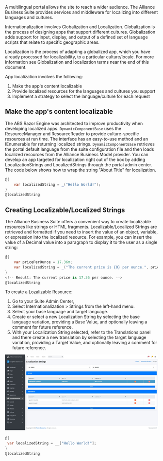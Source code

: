 A multilingual portal allows the site to reach a wider audience. The Alliance Business Suite provides services and middleware for localizing into different languages and cultures.

Internationalization involves Globalization and Localization. Globalization is the process of designing apps that support different cultures. Globalization adds support for input, display, and output of a defined set of language scripts that relate to specific geographic areas.

Localization is the process of adapting a globalized app, which you have already processed for localizability, to a particular culture/locale. For more information see Globalization and localization terms near the end of this document.

App localization involves the following:

1. Make the app's content localizable
1. Provide localized resources for the languages and cultures you support
1. Implement a strategy to select the language/culture for each request

## Make the app's content localizable
The ABS Razor Engine was architected to improve productivity when developing localized apps. `DynamicComponentBase` uses the ResourceManager and ResourceReader to provide culture-specific resources at run time. The interface has an easy-to-use method and an IEnumerable for returning localized strings. `DynamicComponentBase` retrieves the portal default language from the suite configuration file and then loads localized resources from the Alliance Business Model provider. You can develop an app targeted for localization right out of the box by adding LocalizationStrings and LocalizedStrings through the portal admin center. The code below shows how to wrap the string "About Title" for localization.

``` csharp
@{ 
    var localizedString = _("Hello World!");
}
@localizedString 
```

## Creating Localizable/Localized Strings
The Alliance Business Suite offers a convenient way to create localizable resources like strings or HTML fragments.
Localizable/Localized Strings are retrieved and formatted if you need to insert the value of an object, variable, or expression into the localized resource. For example, you can insert the value of a Decimal value into a paragraph to display it to the user as a single string:

``` csharp
@{
    var pricePerOunce = 17.36m;
    var localizedString = _("The current price is {0} per ounce.", pricePerOunce); 
}
<!-- Result: The current price is 17.36 per ounce. -->
@localizedString 
```

To create a Lozalizable Resource:
1. Go to your Suite Admin Center, 
1. Select Internationalization > Strings from the left-hand menu.
1. Select your base language and target language.
1. Create or select a new Localization String by selecting the base language variation, providing a Base Value, and optionally leaving a comment for future reference.
1. With your Localization String selected, refer to the Translations panel and there create a new translation by selecting the target language variation, providing a Target Value, and optionally leaving a comment for future reference.

![image.png](/.attachments/image-02d6fb47-7959-4295-817f-992c045afffb.png)




``` csharp
@{ 
 var localizedString = __["Hello World!"];
}
@localizedString 
```